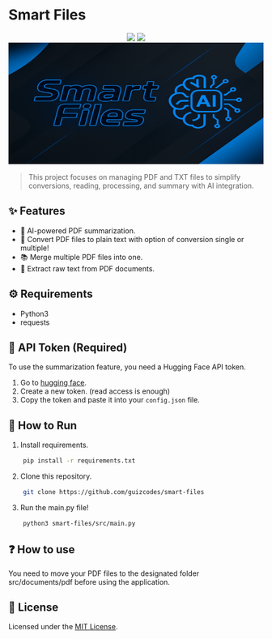 # Smart Files

<p align="center">
  <img src="https://img.shields.io/badge/Python-3776AB?style=for-the-badge&logo=python&logoColor=white" />
  <a href="README.md"><img src="https://img.shields.io/badge/%20Clique%20para-versão--Br🇧🇷-yellow?style=for-the-badge&labelColor=darkgreen&logoColor=white" /></a>
  
<img src="banner.png" width="100%" height="240px" />

> This project focuses on managing PDF and TXT files to simplify conversions, reading, processing, and summary with AI integration.

## ✨ Features

- 🤖 AI-powered PDF summarization.
- 📖 Convert PDF files to plain text with option of conversion single or multiple!
- 📚 Merge multiple PDF files into one.
- 📄 Extract raw text from PDF documents.

## ⚙️ Requirements

- Python3
- requests

## 🔐 API Token (Required)

To use the summarization feature, you need a Hugging Face API token.

1. Go to [hugging face](https://huggingface.co/settings/tokens).
2. Create a new token. (read access is enough)
3. Copy the token and paste it into your `config.json` file.

## 🚀 How to Run

1. Install requirements.
``` bash
    pip install -r requirements.txt
```
2. Clone this repository.
``` bash
    git clone https://github.com/guizcodes/smart-files
```
3. Run the main.py file!
``` bash
    python3 smart-files/src/main.py 
```

## ❓ How to use

You need to move your PDF files to the designated folder src/documents/pdf before using the application.

## 📝 License

Licensed under the [MIT License](LICENSE).